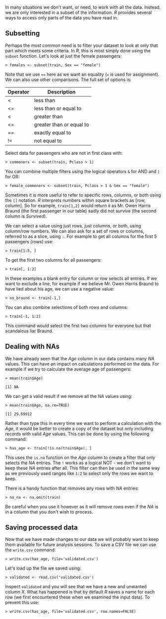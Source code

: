 
In many situations we don't want, or need, to work with all the data.
Instead, we are only interested in a subset of the information.
*R* provides several ways to access only parts of the data you have read in.

## Subsetting

Perhaps the most common need is to filter your dataset to look at only that part which meets some criteria.
In *R*, this is most simply done using the `subset` function.
Let's look at just the female passengers:

`> females <- subset(train, Sex == "female")`

Note that we use `==` here as we want an equality (`=` is used for assignment).
We can also use other comparisons.
The full set of options is:

| Operator   | Description                 |
|------------|-----------------------------|
| <          | less than                   |
| <=         | less than or equal to       |
| <          | greater than                |
| <=         | greater than or equal to    |
| ==         | exactly equal to            |
| !=         | not equal to                |

Select data for passengers who are not in first class with:

`> commoners <- subset(train, Pclass > 1)`

You can combine multiple filters using the logical operators `&` for AND and `|` for OR:

`> female_commoners <- subset(train, Pclass > 1 & Sex == "female")`

Sometimes it is more useful to refer to specific rows, columns, or both using the `[]` notation.
*R* interprets numbers within square brackets as [row, column].
So for example, `train[1,2]` would return `0` as Mr. Owen Harris Braund (the first passenger in our table) sadly did not survive (the second column is *Survived*).

We can select a value using just rows, just columns, or both, using column/row numbers.
We can also ask for a set of rows or columns, referred to as a
slice, using `:`.
For example to get all columns for the first 5 passengers (rows) use:

`> train[1:5, ]`

To get the first two columns for all passengers:

`> train[, 1:2]`

In these examples a blank entry for column or row selects all entries.
If we want to exclude a line, for example if we believe Mr. Owen Harris Braund to have lied about his age, we can use a negative value:

`> no_braund <- train[-1,]`

You can also combine selections of both rows and columns:

`> train[-1, 1:2]`

This command would select the first two columns for everyone but that scandalous liar Braund.

## Dealing with NAs

We have already seen that the *Age* column in our data contains many *NA* values.
This can have an impact on calculations performed on the data.
For example if we try to calculate the average age of passengers:

```
> mean(train$Age)

[1] NA
```

We can get a valid result if we remove all the *NA* values using:

```
> mean(train$Age, na.rm=TRUE)

[1] 29.69912
```

Rather than type this in every time we want to perform a calculation with the *Age*, it would be better to create a copy of the dataset but only including records with valid *Age* values.
This can be done by using the following command:

`> has_age <- train[!is.na(train$Age), ]`

This uses the `is.na` function on the *Age* column to create a filter that only selects the *NA* entries.
The `!` works as a logical NOT - we don't want to keep these *NA* entries after all.
This filter can then be used in the same way as we previously used ranges like `1:2` to select only the rows we want to keep.

There is a handy function that removes any rows with *NA* entries:

`> no_na <- na.omit(train)`

Be careful when you use it however as it will remove rows even if the *NA* is in a column that you don't wish to process.

## Saving processed data

Now that we have made changes to our data we will probably want to keep them available for future analysis sessions.
To save a CSV file we can use the `write.csv` command:

`> write.csv(has_age, file='validated.csv')`

Let's load up the file we saved using:

`> validated <- read.csv('validated.csv')`

Inspect `validated` and you will see that we have a new and unwanted column *X*.
What has happened is that by default *R* saves a name for each row (we first encountered these when we examined the input data).
To prevent this use:

`> write.csv(has_age, file='validated.csv', row.names=FALSE)`

